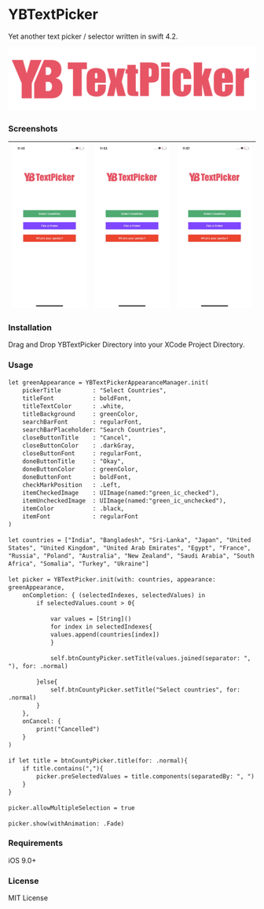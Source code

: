 # YBTextPicker
Yet another text picker / selector written in swift 4.2.

![](https://github.com/YahyaBagia/YBTextPicker/blob/master/YBTextPicker/Images/YBTextPicker_Logo.png)

### Screenshots
| ![](https://github.com/YahyaBagia/YBTextPicker/blob/master/YBTextPicker/Images/YBTextPicker_1.gif)| ![](https://github.com/YahyaBagia/YBTextPicker/blob/master/YBTextPicker/Images/YBTextPicker_2.gif)  | ![](https://github.com/YahyaBagia/YBTextPicker/blob/master/YBTextPicker/Images/YBTextPicker_3.gif)|
| ------------- |:-------------:| -----:|

### Installation
Drag and Drop YBTextPicker Directory into your XCode Project Directory.

### Usage
```
let greenAppearance = YBTextPickerAppearanceManager.init(
    pickerTitle         : "Select Countries",
    titleFont           : boldFont,
    titleTextColor      : .white,
    titleBackground     : greenColor,
    searchBarFont       : regularFont,
    searchBarPlaceholder: "Search Countries",
    closeButtonTitle    : "Cancel",
    closeButtonColor    : .darkGray,
    closeButtonFont     : regularFont,
    doneButtonTitle     : "Okay",
    doneButtonColor     : greenColor,
    doneButtonFont      : boldFont,
    checkMarkPosition   : .Left,
    itemCheckedImage    : UIImage(named:"green_ic_checked"),
    itemUncheckedImage  : UIImage(named:"green_ic_unchecked"),
    itemColor           : .black,
    itemFont            : regularFont
)

let countries = ["India", "Bangladesh", "Sri-Lanka", "Japan", "United States", "United Kingdom", "United Arab Emirates", "Egypt", "France", "Russia", "Poland", "Australia", "New Zealand", "Saudi Arabia", "South Africa", "Somalia", "Turkey", "Ukraine"]

let picker = YBTextPicker.init(with: countries, appearance: greenAppearance,
    onCompletion: { (selectedIndexes, selectedValues) in
        if selectedValues.count > 0{

            var values = [String]()
            for index in selectedIndexes{
            values.append(countries[index])
            }

            self.btnCountyPicker.setTitle(values.joined(separator: ", "), for: .normal)

        }else{
            self.btnCountyPicker.setTitle("Select countries", for: .normal)
        }
    },
    onCancel: {
        print("Cancelled")
    }
)

if let title = btnCountyPicker.title(for: .normal){
    if title.contains(","){
        picker.preSelectedValues = title.components(separatedBy: ", ")
    }
}

picker.allowMultipleSelection = true

picker.show(withAnimation: .Fade)
```

### Requirements
iOS 9.0+

### License
MIT License
